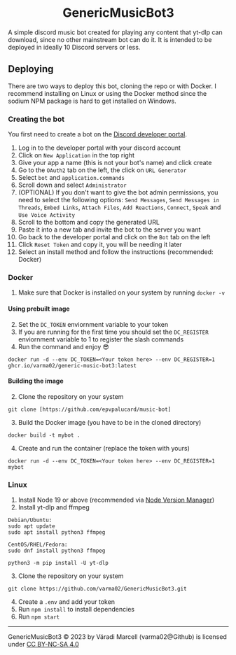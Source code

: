 <center><h1>GenericMusicBot3</h1></center>
A simple discord music bot created for playing any content that yt-dlp can download, since no other mainstream bot can do it. It is intended to be deployed in ideally 10 Discord servers or less.

## Deploying
There are two ways to deploy this bot, cloning the repo or with Docker. I recommend installing on Linux or using the Docker method since the sodium NPM package is hard to get installed on Windows.

### Creating the bot
You first need to create a bot on the [Discord developer portal](https://discord.com/developers/).
1. Log in to the developer portal with your discord account
2. Click on `New Application` in the top right
3. Give your app a name (this is not your bot's name) and click create
4. Go to the `OAuth2` tab on the left, the click on `URL Generator`
5. Select `bot` and `application.commands`
6. Scroll down and select `Administrator`
7. (OPTIONAL) If you don't want to give the bot admin permissions, you need to select the following options: `Send Messages`, `Send Messages in Threads`, `Embed Links`, `Attach Files`, `Add Reactions`, `Connect`, `Speak` and `Use Voice Activity`
8. Scroll to the bottom and copy the generated URL
9. Paste it into a new tab and invite the bot to the server you want
10. Go back to the developer portal and click on the `Bot` tab on the left
11. Click `Reset Token` and copy it, you will be needing it later
12. Select an install method and follow the instructions (recommended: Docker)

### Docker
1. Make sure that Docker is installed on your system by running `docker -v`

#### Using prebuilt image
2. Set the `DC_TOKEN` enviornment variable to your token
3. If you are running for the first time you should set the `DC_REGISTER` enviornment variable to 1 to register the slash commands
4. Run the command and enjoy 😎
```
docker run -d --env DC_TOKEN=<Your token here> --env DC_REGISTER=1 ghcr.io/varma02/generic-music-bot3:latest
```

#### Building the image
2. Clone the repository on your system
```
git clone [https://github.com/epvpalucard/music-bot]
```
3. Build the Docker image (you have to be in the cloned directory)
```
docker build -t mybot .
```
4. Create and run the container (replace the token with yours)
```
docker run -d --env DC_TOKEN=<Your token here> --env DC_REGISTER=1 mybot
```

### Linux
1. Install Node 19 or above (recommended via [Node Version Manager](https://github.com/nvm-sh/nvm))
2. Install yt-dlp and ffmpeg
```
Debian/Ubuntu:
sudo apt update
sudo apt install python3 ffmpeg

CentOS/RHEL/Fedora:
sudo dnf install python3 ffmpeg

python3 -m pip install -U yt-dlp
```
3. Clone the repository on your system
```
git clone https://github.com/varma02/GenericMusicBot3.git
```
4. Create a `.env` and add your token
5. Run `npm install` to install dependencies
6. Run `npm start` 

---
GenericMusicBot3 © 2023 by Váradi Marcell (varma02@Github) is licensed under [CC BY-NC-SA 4.0](http://creativecommons.org/licenses/by-nc-sa/4.0/)
